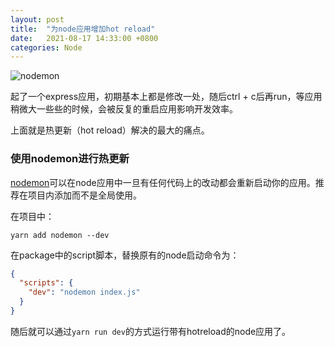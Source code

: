 ```yaml
---
layout: post
title:  "为node应用增加hot reload"
date:   2021-08-17 14:33:00 +0800
categories: Node
---
```

![nodemon](https://i.loli.net/2021/08/17/24wim8VqIhJK3kg.png)  

起了一个express应用，初期基本上都是修改一处，随后ctrl + c后再run，等应用稍微大一些些的时候，会被反复的重启应用影响开发效率。

上面就是热更新（hot reload）解决的最大的痛点。

### 使用nodemon进行热更新

[nodemon](https://nodemon.io/)可以在node应用中一旦有任何代码上的改动都会重新启动你的应用。推荐在项目内添加而不是全局使用。

在项目中：

```shell
yarn add nodemon --dev
```

在package中的script脚本，替换原有的node启动命令为：

```json
{
  "scripts": {
    "dev": "nodemon index.js"
  }
}
```

随后就可以通过`yarn run dev`的方式运行带有hotreload的node应用了。


